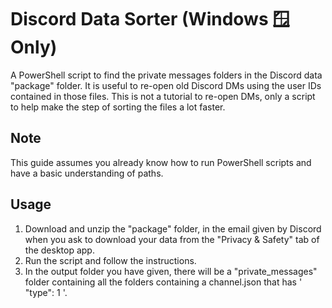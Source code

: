 # Discord Data Sorter (Windows 🪟 Only)

A PowerShell script to find the private messages folders in the Discord data "package" folder. It is useful to re-open old Discord DMs using the user IDs contained in those files. This is not a tutorial to re-open DMs, only a script to help make the step of sorting the files a lot faster.

## Note

This guide assumes you already know how to run PowerShell scripts and have a basic understanding of paths.

## Usage

1. Download and unzip the "package" folder, in the email given by Discord when you ask to download your data from the "Privacy & Safety" tab of the desktop app.
2. Run the script and follow the instructions.
3. In the output folder you have given, there will be a "private_messages" folder containing all the folders containing a channel.json that has ' "type": 1 '.

